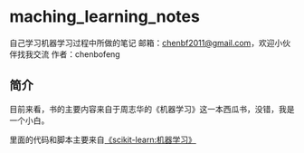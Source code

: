# maching_learning_notes
自己学习机器学习过程中所做的笔记
邮箱：chenbf2011@gmail.com，欢迎小伙伴找我交流
作者：chenbofeng


## 简介

目前来看，书的主要内容来自于周志华的《机器学习》这一本西瓜书，没错，我是一个小白。

里面的代码和脚本主要来自[《scikit-learn:机器学习》](http://www.hzcourse.com/web/refbook/detail/7641/226)
